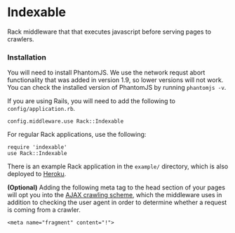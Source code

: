 # Indexable

Rack middleware that that executes javascript before serving pages to crawlers.

### Installation

You will need to install PhantomJS. We use the network requst abort functionality that was added in version 1.9, so lower versions will not work. You can check the installed version of PhantomJS by running `phantomjs -v`.

If you are using Rails, you will need to add the following to `config/application.rb`.

    config.middleware.use Rack::Indexable

For regular Rack applications, use the following:

    require 'indexable'
    use Rack::Indexable

There is an example Rack application in the `example/` directory, which is also deployed to [Heroku](http://indexable.herokuapp.com/).

**(Optional)** Adding the following meta tag to the head section of your pages will opt you into the [AJAX crawling scheme](https://developers.google.com/webmasters/ajax-crawling/docs/specification), which the middleware uses in addition to checking the user agent in order to determine whether a request is coming from a crawler.

    <meta name="fragment" content="!">

